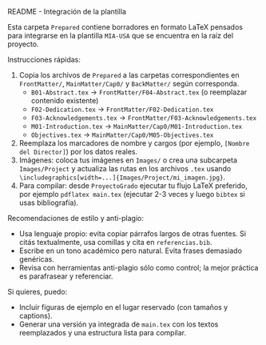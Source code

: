 README - Integración de la plantilla

Esta carpeta `Prepared` contiene borradores en formato LaTeX pensados para integrarse en la plantilla `MIA-USA` que se encuentra en la raíz del proyecto.

Instrucciones rápidas:
1. Copia los archivos de `Prepared` a las carpetas correspondientes en `FrontMatter/`, `MainMatter/Cap0/` y `BackMatter/` según corresponda.
   - `B01-Abstract.tex` -> `FrontMatter/F04-Abstract.tex` (o reemplazar contenido existente)
   - `F02-Dedication.tex` -> `FrontMatter/F02-Dedication.tex`
   - `F03-Acknowledgements.tex` -> `FrontMatter/F03-Acknowledgements.tex`
   - `M01-Introduction.tex` -> `MainMatter/Cap0/M01-Introduction.tex`
   - `Objectives.tex` -> `MainMatter/Cap0/M05-Objectives.tex`
2. Reemplaza los marcadores de nombre y cargos (por ejemplo, `[Nombre del Director]`) por los datos reales.
3. Imágenes: coloca tus imágenes en `Images/` o crea una subcarpeta `Images/Project` y actualiza las rutas en los archivos `.tex` usando `\includegraphics[width=...]{Images/Project/mi_imagen.jpg}`.
4. Para compilar: desde `ProyectoGrado` ejecutar tu flujo LaTeX preferido, por ejemplo `pdflatex main.tex` (ejecutar 2-3 veces y luego `bibtex` si usas bibliografía).

Recomendaciones de estilo y anti-plagio:
- Usa lenguaje propio: evita copiar párrafos largos de otras fuentes. Si citás textualmente, usa comillas y cita en `referencias.bib`.
- Escribe en un tono académico pero natural. Evita frases demasiado genéricas.
- Revisa con herramientas anti-plagio sólo como control; la mejor práctica es parafrasear y referenciar.

Si quieres, puedo:
- Incluir figuras de ejemplo en el lugar reservado (con tamaños y captions).
- Generar una versión ya integrada de `main.tex` con los textos reemplazados y una estructura lista para compilar.
